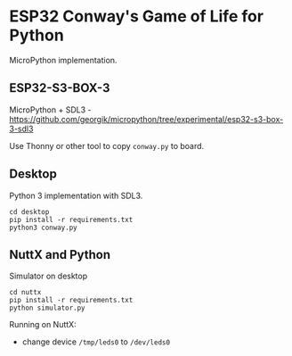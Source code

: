 # ESP32 Conway's Game of Life for Python

MicroPython implementation.

## ESP32-S3-BOX-3

MicroPython + SDL3 - https://github.com/georgik/micropython/tree/experimental/esp32-s3-box-3-sdl3

Use Thonny or other tool to copy `conway.py` to board.

## Desktop

Python 3 implementation with SDL3.

```shell
cd desktop
pip install -r requirements.txt
python3 conway.py
```

## NuttX and Python

Simulator on desktop

```shell
cd nuttx
pip install -r requirements.txt
python simulator.py
```

Running on NuttX:
- change device `/tmp/leds0` to `/dev/leds0`
